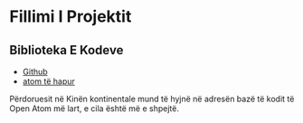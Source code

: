 # Fillimi I Projektit

## Biblioteka E Kodeve

* [Github](https://github.com/3TiSite)
* [atom të hapur](https://atomgit.com/orgs/3ti)

Përdoruesit në Kinën kontinentale mund të hyjnë në adresën bazë të kodit të Open Atom më lart, e cila është më e shpejtë.
